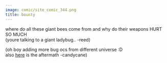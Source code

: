 ```yaml
---
image: comic/site_comic_344.png
title: bounty
---
```

where do all these giant bees come from and why do their weapons HURT SO MUCH  
(youre talking to a giant ladybug.. -reed)  
  
(oh boy adding more bug ocs from different universe :D  
also <a href="/personal/gallery/pt24_bountysappy.png">here</a> is the aftermath -candycane)
